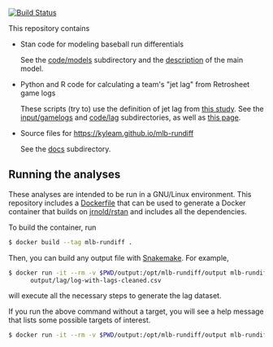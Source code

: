 [![Build Status](https://travis-ci.org/kyleam/mlb-rundiff.svg?branch=master)](https://travis-ci.org/kyleam/mlb-rundiff)

This repository contains

  * Stan code for modeling baseball run differentials

    See the [code/models] subdirectory and the [description][site] of
    the main model.

  * Python and R code for calculating a team's "jet lag" from
    Retrosheet game logs

    These scripts (try to) use the definition of jet lag from [this
    study][ssa].  See the [input/gamelogs] and [code/lag]
    subdirectories, as well as [this page][lag-checks].

  * Source files for https://kyleam.github.io/mlb-rundiff

    See the [docs] subdirectory.


## Running the analyses

These analyses are intended to be run in a GNU/Linux environment.
This repository includes a [Dockerfile] that can be used to generate a
Docker container that builds on [jrnold/rstan] and includes all the
dependencies.

To build the container, run

```bash
$ docker build --tag mlb-rundiff .
```

Then, you can build any output file with [Snakemake].  For example,

```bash
$ docker run -it --rm -v $PWD/output:/opt/mlb-rundiff/output mlb-rundiff \
      output/lag/log-with-lags-cleaned.csv
```

will execute all the necessary steps to generate the lag dataset.

If you run the above command without a target, you will see a help
message that lists some possible targets of interest.

```bash
$ docker run -it --rm -v $PWD/output:/opt/mlb-rundiff/output mlb-rundiff
```

[Dockerfile]: https://github.com/kyleam/mlb-rundiff/tree/master/Dockerfile
[Snakemake]: http://snakemake.readthedocs.io/en/stable/
[code/models]: https://github.com/kyleam/mlb-rundiff/tree/master/code/models
[docs]: https://github.com/kyleam/mlb-rundiff/tree/master/docs
[input/gamelogs]: https://github.com/kyleam/mlb-rundiff/tree/master/input/gamelogs
[jrnold/rstan]: https://hub.docker.com/r/jrnold/rstan
[lag-checks]: https://kyleam.github.io/mlb-rundiff/lag-calculation-checks
[code/lag]: https://github.com/kyleam/mlb-rundiff/tree/master/code/lag
[site]: https://kyleam.github.io/mlb-rundiff
[ssa]: http://dx.doi.org/10.1073/pnas.1608847114

